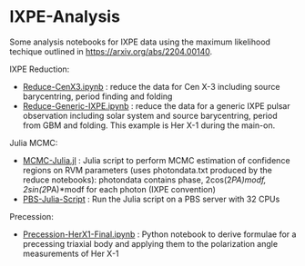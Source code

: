 # IXPE-Analysis

Some analysis notebooks for IXPE data using the maximum likelihood techique outlined in https://arxiv.org/abs/2204.00140.

IXPE Reduction:

* [Reduce-CenX3.ipynb](Reduce-CenX3.ipynb) : reduce the data for Cen X-3 including source barycentring, period finding and folding
* [Reduce-Generic-IXPE.ipynb](Reduce-Generic-IXPE.ipynb) : reduce the data for a generic IXPE pulsar observation including solar system and source barycentring, period from GBM and folding.  This example is Her X-1 during the main-on.

Julia MCMC:

* [MCMC-Julia.jl](MCMC-Julia.jl) : Julia script to perform MCMC estimation of confidence regions on RVM parameters (uses photondata.txt produced by the reduce notebooks): photondata contains phase, 2cos(2*PA)*modf,  2*sin(2*PA)*modf for each photon (IXPE convention)
* [PBS-Julia-Script](PBS-Julia-Script) : Run the Julia script on a PBS server with 32 CPUs

Precession:

* [Precession-HerX1-Final.ipynb](Precession-HerX1-Final.ipynb) : Python notebook to derive formulae for a precessing triaxial body and applying them to the polarization angle measurements of Her X-1

